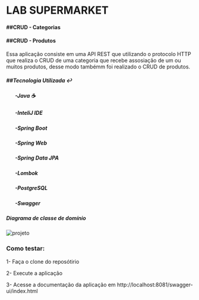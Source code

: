 
<h1>LAB SUPERMARKET</h1> 

<h4>##CRUD - Categorias</h4> 
<h4>##CRUD - Produtos</h4>

Essa aplicação consiste em uma API REST que utilizando o protocolo HTTP que realiza o CRUD de uma categoria que recebe assosiação de um ou muitos produtos,
desse modo tambémm foi realizado o CRUD de produtos.

<h5>##Tecnologia Utilizada ↩️</h5>
<ul>
  <h5>-Java ☕</h5>
  <h5>-InteliJ IDE</h5>
  <h5>-Spring Boot</h5>
  <h5>-Spring Web</h5>
  <h5>-Spring Data JPA</h5>
  <h5>-Lombok</h5>
  <h5>-PostgreSQL</h5>
  <h5>-Swagger</h5>
</ul>



<h5>Diagrama de classe de domínio</h5>

![projeto](https://user-images.githubusercontent.com/109558220/205517269-661bcb9b-2cb0-4dcb-871e-33056586a635.jpg)



<h3>Como testar:</h3>

<p>1- Faça o clone do reposótirio</p>
<p>2- Execute a aplicação</p>
<p>3- Acesse a documentação da aplicação em http://localhost:8081/swagger-ui/index.html </p>
